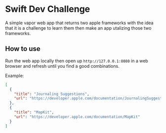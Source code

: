 # Swift Dev Challenge

A simple vapor web app that returns two apple frameworks with the idea that it is a challenge to learn them then make an app utalizing those two frameworks.

## How to use

Run the web app locally then open up `http://127.0.0.1:8080` in a web browser and refresh until you find a good combinations.

Example:

```json
[
  {
    "title": "Journaling Suggestions",
    "url": "https://developer.apple.com/documentation/JournalingSuggestions"
  },
  {
    "title": "MapKit",
    "url": "https://developer.apple.com/documentation/MapKit"
  }
]
```